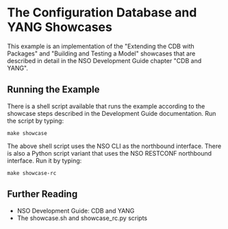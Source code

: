 The Configuration Database and YANG Showcases
=============================================

This example is an implementation of the "Extending the CDB with Packages"
and "Building and Testing a Model" showcases that are described in detail in
the NSO Development Guide chapter "CDB and YANG".

Running the Example
-------------------

There is a shell script available that runs the example according to the
showcase steps described in the Development Guide documentation. Run the script
by typing:

    make showcase

The above shell script uses the NSO CLI as the northbound interface. There is
also a Python script variant that uses the NSO RESTCONF northbound interface.
Run it by typing:

    make showcase-rc

Further Reading
---------------

+ NSO Development Guide: CDB and YANG
+ The showcase.sh and showcase_rc.py scripts
